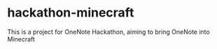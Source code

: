 # hackathon-minecraft
This is a project for OneNote Hackathon, aiming to bring OneNote into Minecraft
